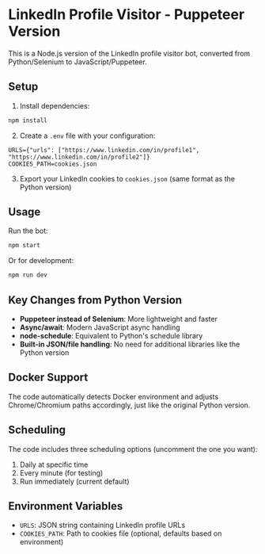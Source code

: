# LinkedIn Profile Visitor - Puppeteer Version

This is a Node.js version of the LinkedIn profile visitor bot, converted from Python/Selenium to JavaScript/Puppeteer.

## Setup

1. Install dependencies:
```bash
npm install
```

2. Create a `.env` file with your configuration:
```env
URLS={"urls": ["https://www.linkedin.com/in/profile1", "https://www.linkedin.com/in/profile2"]}
COOKIES_PATH=cookies.json
```

3. Export your LinkedIn cookies to `cookies.json` (same format as the Python version)

## Usage

Run the bot:
```bash
npm start
```

Or for development:
```bash
npm run dev
```

## Key Changes from Python Version

- **Puppeteer instead of Selenium**: More lightweight and faster
- **Async/await**: Modern JavaScript async handling
- **node-schedule**: Equivalent to Python's schedule library
- **Built-in JSON/file handling**: No need for additional libraries like the Python version

## Docker Support

The code automatically detects Docker environment and adjusts Chrome/Chromium paths accordingly, just like the original Python version.

## Scheduling

The code includes three scheduling options (uncomment the one you want):
1. Daily at specific time
2. Every minute (for testing)
3. Run immediately (current default)

## Environment Variables

- `URLS`: JSON string containing LinkedIn profile URLs
- `COOKIES_PATH`: Path to cookies file (optional, defaults based on environment)
